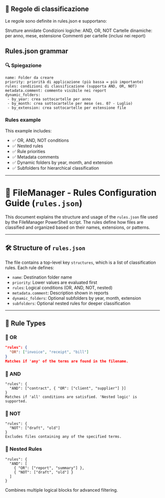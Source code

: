 ## 📄 Regole di classificazione
Le regole sono definite in rules.json e supportano:

Strutture annidate
Condizioni logiche: AND, OR, NOT
Cartelle dinamiche: per anno, mese, estensione
Commenti per cartelle (inclusi nei report)

## Rules.json grammar
### 🔍 Spiegazione
    name: Folder da creare
    priority: priorità di applicazione (più bassa = più importante)
    rules: condizioni di classificazione (supporta AND, OR, NOT)
    metadata.comment: commento visibile nei report
    dynamic_folders:
     - by_year: crea sottocartelle per anno
     - by_month: crea sottocartelle per mese (es. 07 - Luglio)
     - by_extension: crea sottocartelle per estensione file


### Rules example   

This example includes:

- ✅ OR, AND, NOT conditions
- ✅ Nested rules
- ✅ Rule priorities
- ✅ Metadata comments
- ✅ Dynamic folders by year, month, and extension
- ✅ Subfolders for hierarchical classification



---
# 📘 FileManager - Rules Configuration Guide (`rules.json`)

This document explains the structure and usage of the `rules.json` file used by the FileManager PowerShell script. The rules define how files are classified and organized based on their names, extensions, or patterns.

---

## 🛠️ Structure of `rules.json`

The file contains a top-level key `structures`, which is a list of classification rules. Each rule defines:

- `name`: Destination folder name
- `priority`: Lower values are evaluated first
- `rules`: Logical conditions (OR, AND, NOT, nested)
- `metadata.comment`: Description shown in reports
- `dynamic_folders`: Optional subfolders by year, month, extension
- `subfolders`: Optional nested rules for deeper classification

---

## 🧠 Rule Types

### 🔹 OR

```json
"rules": {
  "OR": ["invoice", "receipt", "bill"]
}
Matches if 'any' of the terms are found in the filename.
```
### 🔹 AND
```
"rules": {
  "AND": ["contract", { "OR": ["client", "supplier"] }]
}
Matches if 'all' conditions are satisfied. 'Nested logic' is supported.
```
### 🔹 NOT
```
"rules": {
  "NOT": ["draft", "old"]
}
Excludes files containing any of the specified terms.
```
### 🔀 Nested Rules
```
"rules": {
  "AND": [
    { "OR": ["report", "summary"] },
    { "NOT": ["draft", "old"] }
  ]
}
```
Combines multiple logical blocks for advanced filtering.
